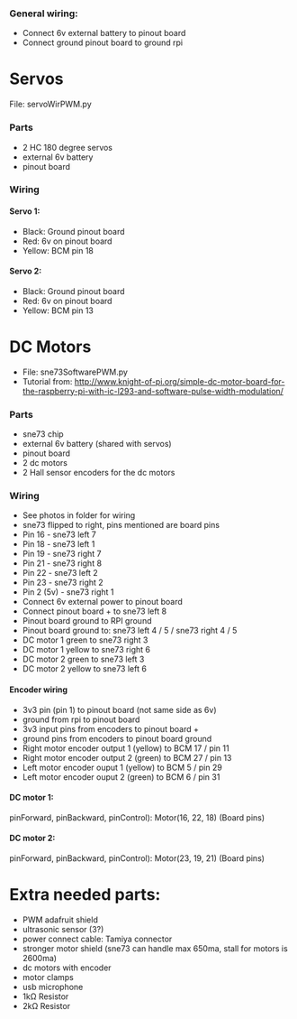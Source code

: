 ### General wiring:
- Connect 6v external battery to pinout board
- Connect ground pinout board to ground rpi

# Servos
File: servoWirPWM.py

### Parts
- 2 HC 180 degree servos
- external 6v battery
- pinout board

### Wiring

#### Servo 1:
- Black: Ground pinout board
- Red: 6v on pinout board
- Yellow: BCM pin 18

#### Servo 2:
- Black: Ground pinout board
- Red: 6v on pinout board
- Yellow: BCM pin 13


# DC Motors
- File: sne73SoftwarePWM.py
- Tutorial from: http://www.knight-of-pi.org/simple-dc-motor-board-for-the-raspberry-pi-with-ic-l293-and-software-pulse-width-modulation/ 

### Parts
- sne73 chip
- external 6v battery (shared with servos)
- pinout board
- 2 dc motors
- 2 Hall sensor encoders for the dc motors

### Wiring
- See photos in folder for wiring
- sne73 flipped to right, pins mentioned are board pins
- Pin 16 - sne73 left 7
- Pin 18 - sne73 left 1
- Pin 19 - sne73 right 7
- Pin 21 - sne73 right 8
- Pin 22 - sne73 left 2
- Pin 23 - sne73 right 2
- Pin 2 (5v) - sne73 right 1
- Connect 6v external power to pinout board
- Connect pinout board + to sne73 left 8
- Pinout board ground to RPI ground
- Pinout board ground to: sne73 left 4 / 5 / sne73 right 4 / 5
- DC motor 1 green to sne73 right 3
- DC motor 1 yellow to sne73 right 6
- DC motor 2 green to sne73 left 3
- DC motor 2 yellow to sne73 left 6

#### Encoder wiring
- 3v3 pin (pin 1) to pinout board (not same side as 6v)
- ground from rpi to pinout board
- 3v3 input pins from encoders to pinout board +
- ground pins from encoders to pinout board ground
- Right motor encoder output 1 (yellow) to BCM 17 / pin 11
- Right motor encoder output 2 (green) to BCM 27 / pin 13
- Left motor encoder ouput 1 (yellow) to BCM 5 / pin 29
- Left motor encoder ouput 2 (green) to BCM 6 / pin 31

#### DC motor 1:
pinForward, pinBackward, pinControl):
Motor(16, 22, 18) (Board pins)

#### DC motor 2:
pinForward, pinBackward, pinControl):
Motor(23, 19, 21) (Board pins)


# Extra needed parts:
- PWM adafruit shield
- ultrasonic sensor (3?)
- power connect cable: Tamiya connector
- stronger motor shield (sne73 can handle max 650ma, stall for motors is 2600ma)
- dc motors with encoder
- motor clamps 
- usb microphone
- 1kΩ Resistor
- 2kΩ Resistor
